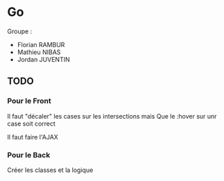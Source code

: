 # Go
Groupe :
- Florian RAMBUR
- Mathieu NIBAS
- Jordan JUVENTIN

## TODO
### Pour le Front
Il faut "décaler" les cases sur les intersections mais
Que le :hover sur unr case soit correct

Il faut faire l'AJAX

### Pour le Back
Créer les classes et la logique
